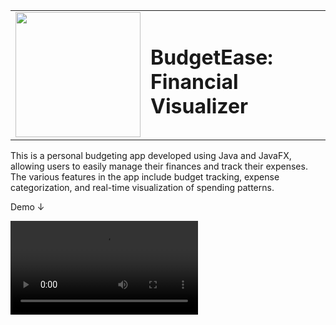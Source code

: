 <table>
  <tr>
    <!-- First Column -->
    <td width="25%">
      <img src="https://github.com/nta45/Budget-Ease/assets/96786143/7c1a4fa0-f206-466a-a0a9-19d3b75d822d)" width="200">
    </td>
    
   <td width="100%">
      <h1>BudgetEase: Financial Visualizer</h1>
    </td>
  </tr>
</table>



This is a personal budgeting app developed using Java and JavaFX, allowing users to easily manage their finances and track their expenses. The various features in the app include budget tracking, expense categorization, and real-time visualization of spending patterns.

Demo ↓

<video src="https://user-images.githubusercontent.com/96786143/224380411-d2dc5b78-e4cf-4cde-8992-096fd5c88236.mp4" controls="controls" style="max-width: 730px;">
</video>



